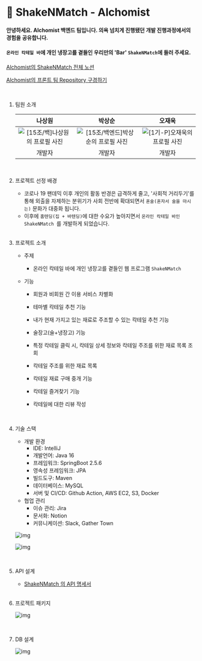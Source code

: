 # 📜 ShakeNMatch - Alchomist

#### 안녕하세요. Alchomist 백엔드 팀입니다. 의욕 넘치게 진행됐던 개발 진행과정에서의 경험을 공유합니다. 
#### `온라인 칵테일 바`에 개인 냉장고를 곁들인 우리만의 'Bar' `ShakeNMatch`에 들러 주세요.

[Alchomist의 ShakeNMatch 전체 노션](https://www.notion.so/backend-devcourse/15-ShakeNMatch-928321ccc30f45aa828a57c1a6ac0671)

[Alchomist의 프론트 팀 Repository 구경하기](https://github.com/prgrms-web-devcourse/Team_Alchomist_ShakeNMatch_FE)

<br>

1. 팀원 소개

   |                            나상원                            |                            박상순                            |                            오재욱                            |
   | :----------------------------------------------------------: | :----------------------------------------------------------: | :----------------------------------------------------------: |
   | ![[15조/백]나상원의 프로필 사진](https://ca.slack-edge.com/T02MP8VA5B7-U02MYNFUYLB-1418423d898f-512) | ![[15조/백엔드]박상순의 프로필 사진](https://ca.slack-edge.com/T02MP8VA5B7-U02MYP30HV1-96a6f7964b83-512) | ![[1기-P]오재욱의 프로필 사진](https://ca.slack-edge.com/T0222P65KHN-U029F6GF7JN-a19ae63656cb-512) |
   |                            개발자                            |                            개발자                            |                            개발자                            |

   <br>

2. 프로젝트 선정 배경

   - 코로나 19 팬데믹 이후 개인의 활동 반경은 급격하게 줄고, '사회적 거리두기'를 통해 외출을 자제하는 분위기가 사회 전반에 확대되면서 `혼술(혼자서 술을 마시는)` 문화가 대중화 됩니다.
   - 이후에 `홈텐딩(집 + 바텐딩)`에 대한 수요가 높아지면서 `온라인 칵테일 바인 ShakeNMatch `를 개발하게 되었습니다.

   <br>

3. 프로젝트 소개

   - 주제

     - 온라인 칵테일 바에 개인 냉장고를 곁들인 웹 프로그램 `ShakeNMatch `

   - 기능

     - 회원과 비회원 간 이용 서비스 차별화

     - 테마별 칵테일 추천 기능

     - 내가 현재 가지고 있는 재료로 주조할 수 있는 칵테일 추천 기능

     - 술장고(술+냉장고) 기능

     - 특정 칵테일 클릭 시, 칵테일 상세 정보와 칵테일 주조를 위한 재료 목록 조회

     - 칵테일 주조를 위한 재료 목록

     - 칵테일 재료 구매 중개 기능

     - 칵테일 즐겨찾기 기능

     - 칵테일에 대한 리뷰 작성

   <BR>

4. 기술 스택

   - 개발 환경
     - IDE: IntelliJ
     - 개발언어: Java 16
     - 프레임워크: SpringBoot 2.5.6
     - 영속성 프레임워크: JPA
     - 빌드도구: Maven
     - 데이터베이스: MySQL
     - 서버 및 CI/CD: Github Action, AWS EC2, S3, Docker
   - 협업 관리
     - 이슈 관리: Jira
     - 문서화: Notion
     - 커뮤니케이션: Slack, Gather Town

   ![img](https://lh5.googleusercontent.com/uM-f6XtwsMBoCFzKEmIsll0fCEE9qlLN0tDHk314VoLnffVewCkRqGaJjiPqnRDQF9RH2DuD64V4yfo7I-JVWvHz4yyX59gIie7UBq7_tJVQhoG0SDP9sm2hEL-Rz2ufh38SFCOl8ysa)

   ![img](https://lh3.googleusercontent.com/mxm22pnzuF-4d78-TtuN_daIVxVfpCq4624URpsMZ6oyDLVay9ER35oCaspbnE9fOYfwhOkwHvria4RLjzv85aOD5O5WH4h1jJuG3ajRMl7DdwYbCNb7LiSsMcHjjanNftOG53shlEOa)

   <BR>

5. API 설계

   - [ShakeNMatch 의 API 명세서](https://www.notion.so/backend-devcourse/API-16d7cecd36174088b5ca4f19c739b6ba)

   <BR>

6. 프로젝트 패키지

   ![img](https://lh4.googleusercontent.com/bal0xcRFp7Dn7yglDYfMOIxhe67esOJuTMy-uy-HaLHJrvhXB8j9KEl0bwXuqKQathlHmSw0XooM2XwkB2kmQrJ0SeTOg4Mr40xLiF1JSrm5wuBudBtVMZgAd4YwavNSETZPM5aPBV58)

   <BR>

7. DB 설계

   ![img](https://lh3.googleusercontent.com/fddyk2SbuqDQQxMCW6jOoFHSNfgmYFI27tWKjXFhJrVOjsRwuEU6cRVc514oRdgKRVP2Zp02B-fZPIQ-kEaj63R-ucHDZLUdJmgvxwiaTnbBmuIbUGCyfRLQgF0HPVkrJYXdkETtiwGl)
